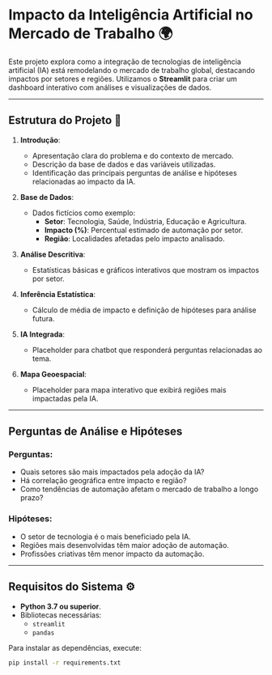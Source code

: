 # Impacto da Inteligência Artificial no Mercado de Trabalho 🌍

Este projeto explora como a integração de tecnologias de inteligência artificial (IA) está remodelando o mercado de trabalho global, destacando impactos por setores e regiões. Utilizamos o **Streamlit** para criar um dashboard interativo com análises e visualizações de dados.

---

## Estrutura do Projeto 📁

1. **Introdução**:
   - Apresentação clara do problema e do contexto de mercado.
   - Descrição da base de dados e das variáveis utilizadas.
   - Identificação das principais perguntas de análise e hipóteses relacionadas ao impacto da IA.

2. **Base de Dados**:
   - Dados fictícios como exemplo:
     - **Setor**: Tecnologia, Saúde, Indústria, Educação e Agricultura.
     - **Impacto (%)**: Percentual estimado de automação por setor.
     - **Região**: Localidades afetadas pelo impacto analisado.

3. **Análise Descritiva**:
   - Estatísticas básicas e gráficos interativos que mostram os impactos por setor.

4. **Inferência Estatística**:
   - Cálculo de média de impacto e definição de hipóteses para análise futura.

5. **IA Integrada**:
   - Placeholder para chatbot que responderá perguntas relacionadas ao tema.

6. **Mapa Geoespacial**:
   - Placeholder para mapa interativo que exibirá regiões mais impactadas pela IA.

---

## Perguntas de Análise e Hipóteses

### Perguntas:
- Quais setores são mais impactados pela adoção da IA?
- Há correlação geográfica entre impacto e região?
- Como tendências de automação afetam o mercado de trabalho a longo prazo?

### Hipóteses:
- O setor de tecnologia é o mais beneficiado pela IA.
- Regiões mais desenvolvidas têm maior adoção de automação.
- Profissões criativas têm menor impacto da automação.

---

## Requisitos do Sistema ⚙️

- **Python 3.7 ou superior**.
- Bibliotecas necessárias:
  - `streamlit`
  - `pandas`

Para instalar as dependências, execute:
```bash
pip install -r requirements.txt
